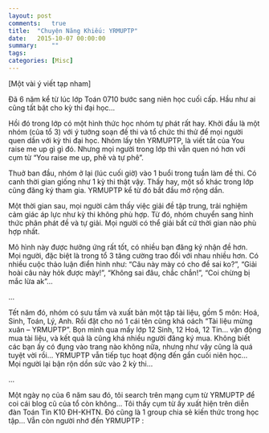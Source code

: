 ```yaml
---
layout: post
comments:   true
title:  "Chuyện Năng Khiếu: YRMUPTP"
date:   2015-10-07 00:00:00
summary:    ""
tags:	
categories: [Misc]
---
```


[Một vài ý viết tạp nham]

Đã 6 năm kể từ lúc lớp Toán 0710 bước sang niên học cuối cấp. Hầu như ai cũng tất bật cho kỳ thi đại học...

Hồi đó trong lớp có một hình thức học nhóm tự phát rất hay. Khởi đầu là một nhóm (của tổ 3) với ý tưởng soạn đề thi và tổ chức thi thử để mọi người quen dần với kỳ thi đại học. Nhóm lấy tên YRMUPTP, là viết tắt của You raise me up gì gì đó. Nhưng mọi người trong lớp thì vẫn quen nó hơn với cụm từ “You raise me up, phê và tự phê”.

Thuở ban đầu, nhóm ở lại (lúc cuối giờ) vào 1 buổi trong tuần làm đề thi. Có canh thời gian giống như 1 kỳ thi thật vậy. Thấy hay, một số khác trong lớp cũng đăng ký tham gia. YRMUPTP kể từ đó bắt đầu mở rộng dần.

Một thời gian sau, mọi người cảm thấy việc giải đề tập trung, trải nghiệm cảm giác áp lực như kỳ thi không phù hợp. Từ đó, nhóm chuyển sang hình thức phân phát đề và tự giải. Mọi người có thể giải bất cứ thời gian nào phù hợp nhất.

Mô hình này được hưởng ứng rất tốt, có nhiều bạn đăng ký nhận đề hơn. Mọi người, đặc biệt là trong tổ 3 tăng cường trao đổi với nhau nhiều hơn. Có nhiều cuộc thảo luận điển hình như: “Câu này mày có cho đề sai ko?”, “Giải hoài câu này hỏk được mày!”, “Không sai đâu, chắc chắn!”, “Coi chừng bị mắc lừa ak”...

...

Tết năm đó, nhóm có sưu tầm và xuất bản một tập tài liệu, gồm 5 môn: Hoá, Sinh, Toán, Lý, Anh. Rồi đặt cho nó 1 cái tên cũng khá oách “Tài liệu mừng xuân – YRMUPTP”. Bọn mình qua mấy lớp 12 Sinh, 12 Hoá, 12 Tin... vận động mua tài liệu, và kết quả là cũng khá nhiều người đăng ký mua. Không biết các bạn ấy có đụng vào trang nào không nữa, nhưng như vậy cũng là quá tuyệt vời rồi...
YRMUPTP vẫn tiếp tục hoạt động đến gần cuối niên học... Mọi người lại bận rộn dồn sức vào 2 kỳ thi...

...

Một ngày nọ của 6 năm sau đó, tôi search trên mạng cụm từ YRMUPTP để coi cái blog cũ của tổ còn không... Tôi thấy cụm từ ấy xuất hiện trên diễn đàn Toán Tin K10 ĐH-KHTN. Đó cũng là 1 group chia sẻ kiến thức trong học tập... Vẫn còn người nhớ đến YRMUPTP :